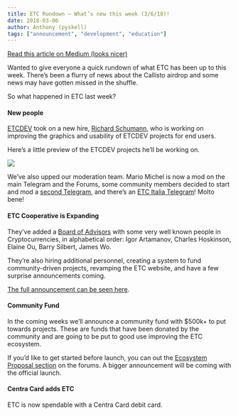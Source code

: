 ```yaml
---
title: ETC Rundown — What’s new this week (3/6/18)!
date: 2018-03-06
author: Anthony (pyskell)
tags: ["announcement", "development", "education"]
---
```


[Read this article on Medium (looks nicer)](https://medium.com/@pyskell/etc-rundown-whats-new-this-week-e92eddc9d149)

Wanted to give everyone a quick rundown of what ETC has been up to this week.
There’s been a flurry of news about the Callisto airdrop and some news may have
gotten missed in the shuffle.

So what happened in ETC last week?

#### New people

[ETCDEV](https://www.etcdevteam.com/) took on a new hire, [Richard
Schumann](https://twitter.com/schumanncombo), who is working on improving the
graphics and usability of ETCDEV projects for end users.

Here’s a little preview of the ETCDEV projects he’ll be working on.

![](https://cdn-images-1.medium.com/max/1200/0*xHNMEnOn3MxZsTHn.)

We’ve also upped our moderation team. Mario Michel is now a mod on the main
Telegram and the Forums, some community members decided to start and mod a
[second Telegram](https://t.me/etcchat), and there’s an [ETC Italia
Telegram](https://t.me/ETC_Italia)! Molto bene!

#### ETC Cooperative is Expanding

They’ve added a [Board of Advisors](https://etccooperative.org/people/) with
some very well known people in Cryptocurrencies, in alphabetical order: Igor
Artamanov, Charles Hoskinson, Elaine Ou, Barry Silbert, James Wo.

They’re also hiring additional personnel, creating a system to fund
community-driven projects, revamping the ETC website, and have a few surprise
announcements coming.

[The full announcement can be seen
here](https://etccooperative.org/announcing-the-etc-cooperative-board-of-advisors/).

#### Community Fund

In the coming weeks we’ll announce a community fund with $500k+ to put towards
projects. These are funds that have been donated by the community and are going
to be put to good use improving the ETC ecosystem.

If you’d like to get started before launch, you can out the [Ecosystem Proposal
section](https://forum.ethereumclassic.org/c/ecosystem-proposals) on the forums.
A bigger announcement will be coming with the official launch.

#### Centra Card adds ETC

ETC is now spendable with a Centra Card debit card.

